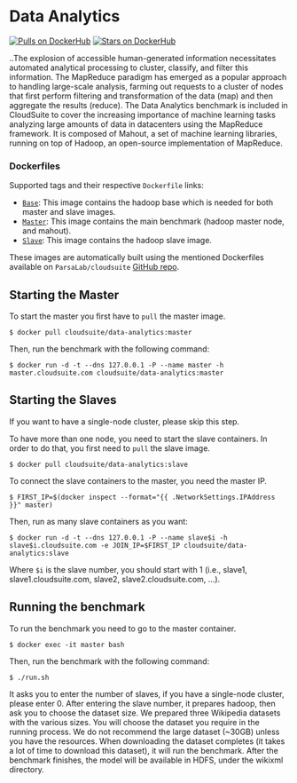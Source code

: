 # Data Analytics #

[![Pulls on DockerHub][dhpulls]][dhrepo]
[![Stars on DockerHub][dhstars]][dhrepo]

..The explosion of accessible human-generated information necessitates automated analytical processing to cluster, classify, and filter this information. The MapReduce paradigm has emerged as a popular approach to handling large-scale analysis, farming out requests to a cluster of nodes that first perform filtering and transformation of the data (map) and then aggregate the results (reduce). The Data Analytics benchmark is included in CloudSuite to cover the increasing importance of machine learning tasks analyzing large amounts of data in datacenters using the MapReduce framework. It is composed of Mahout, a set of machine learning libraries, running on top of Hadoop, an open-source implementation of MapReduce.


### Dockerfiles ###

Supported tags and their respective `Dockerfile` links:

 - [`Base`][basedocker]: This image contains the hadoop base which is needed for both master and slave images.
 - [`Master`][masterdocker]: This image contains the main benchmark (hadoop master node, and mahout).
 - [`Slave`][slavedocker]: This image contains the hadoop slave image.

These images are automatically built using the mentioned Dockerfiles available on `ParsaLab/cloudsuite` [GitHub repo][repo].

## Starting the Master ##
To start the master you first have to `pull` the master image.

    $ docker pull cloudsuite/data-analytics:master

Then, run the benchmark with the following command:

    $ docker run -d -t --dns 127.0.0.1 -P --name master -h master.cloudsuite.com cloudsuite/data-analytics:master


## Starting the Slaves ##
If you want to have a single-node cluster, please skip this step.

To have more than one node, you need to start the slave containers. In order to do that, you first need to `pull` the slave image.

    $ docker pull cloudsuite/data-analytics:slave

To connect the slave containers to the master, you need the master IP.

    $ FIRST_IP=$(docker inspect --format="{{ .NetworkSettings.IPAddress }}" master)

Then, run as many slave containers as you want:

    $ docker run -d -t --dns 127.0.0.1 -P --name slave$i -h slave$i.cloudsuite.com -e JOIN_IP=$FIRST_IP cloudsuite/data-analytics:slave

Where `$i` is the slave number, you should start with 1 (i.e., slave1, slave1.cloudsuite.com, slave2, slave2.cloudsuite.com, ...).


## Running the benchmark ##

To run the benchmark you need to go to the master container.

    $ docker exec -it master bash

Then, run the benchmark with the following command:

    $ ./run.sh

It asks you to enter the number of slaves, if you have a single-node cluster, please enter 0.
After entering the slave number, it prepares hadoop, then ask you to choose the dataset size.
We prepared three Wikipedia datasets with the various sizes. You will choose the dataset you require in the running process. We do not recommend the large dataset (~30GB) unless you have the resources.
When downloading the dataset completes (it takes a lot of time to download this dataset), it will run the benchmark. After the benchmark finishes, the model will be available in HDFS, under the wikixml directory.

[basedocker]: https://github.com/ParsaLab/cloudsuite/blob/master/benchmarks/data-analytics/base/Dockerfile "Base Dockerfile"
[masterdocker]: https://github.com/ParsaLab/cloudsuite/blob/master/benchmarks/data-analytics/master/Dockerfile "Master Dockerfile"
[slavedocker]: https://github.com/ParsaLab/cloudsuite/blob/master/benchmarks/data-analytics/slave/Dockerfile "Slave Dockerfile"

[repo]: https://github.com/ParsaLab/cloudsuite "GitHub Repo"
[dhrepo]: https://hub.docker.com/r/cloudsuite/data-analytics/ "DockerHub Page"
[dhpulls]: https://img.shields.io/docker/pulls/cloudsuite/data-analytics.svg "Go to DockerHub Page"
[dhstars]: https://img.shields.io/docker/stars/cloudsuite/data-analytics.svg "Go to DockerHub Page"
